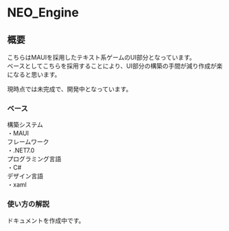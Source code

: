 # NEO_Engine

## 概要
こちらはMAUIを採用したテキスト系ゲームのUI部分となっています。<br>
ベースとしてこちらを採用することにより、UI部分の構築の手間が減り作成が楽になると思います。<br>

現時点では未完成で、開発中となっています。<br>
### ベース
構築システム<br>
・MAUI<br>
フレームワーク<br>
・.NET7.0<br>
プログラミング言語<br>
・C#<br>
デザイン言語<br>
・xaml<br>

### 使い方の解説
ドキュメントを作成中です。<br>
